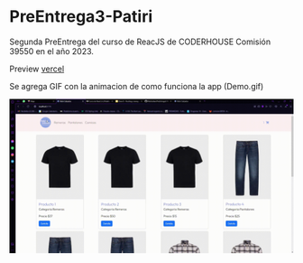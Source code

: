 # PreEntrega3-Patiri

Segunda PreEntrega del curso de ReacJS de CODERHOUSE Comisión 39550 en el año 2023.

Preview [vercel](https://pre-entrega2-patiri.vercel.app)

Se agrega GIF con la animacion de como funciona la app (Demo.gif)

![](./demo.gif)